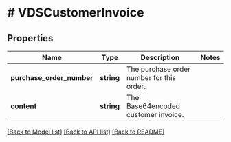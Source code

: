 # # VDSCustomerInvoice

## Properties

Name | Type | Description | Notes
------------ | ------------- | ------------- | -------------
**purchase_order_number** | **string** | The purchase order number for this order. |
**content** | **string** | The Base64encoded customer invoice. |

[[Back to Model list]](../../README.md#models) [[Back to API list]](../../README.md#endpoints) [[Back to README]](../../README.md)
